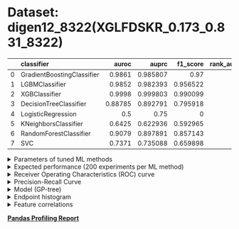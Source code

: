 # Dataset: digen12_8322(XGLFDSKR_0.173_0.831_8322)

|    | classifier                 |   auroc |    auprc |   f1_score |   rank_auroc |   rank_auprc |   rank_f1 |
|---:|:---------------------------|--------:|---------:|-----------:|-------------:|-------------:|----------:|
|  0 | GradientBoostingClassifier | 0.9861  | 0.985807 |   0.97     |            2 |            2 |         2 |
|  1 | LGBMClassifier             | 0.9852  | 0.982393 |   0.956522 |            3 |            3 |         3 |
|  2 | XGBClassifier              | 0.9998  | 0.999803 |   0.990099 |            1 |            1 |         1 |
|  3 | DecisionTreeClassifier     | 0.88785 | 0.892791 |   0.795918 |            5 |            5 |         5 |
|  4 | LogisticRegression         | 0.5     | 0.75     |   0        |            8 |            6 |         8 |
|  5 | KNeighborsClassifier       | 0.6425  | 0.622936 |   0.592965 |            7 |            8 |         7 |
|  6 | RandomForestClassifier     | 0.9079  | 0.897891 |   0.857143 |            4 |            4 |         4 |
|  7 | SVC                        | 0.7371  | 0.735088 |   0.659898 |            6 |            7 |         6 |


<details>
<summary>Parameters of tuned ML methods</summary>


```
GradientBoostingClassifier(learning_rate=0.6399751630633738, loss='exponential',
                           max_depth=5, min_samples_leaf=77,
                           n_iter_no_change=17, random_state=8322, tol=1e-07,
                           validation_fraction=0.04)
LGBMClassifier(deterministic=True, force_row_wise=True, max_depth=9,
               metric='binary_logloss', n_jobs=1, num_leaves=512,
               objective='binary', random_state=8322)
XGBClassifier(alpha=2.15936113416058, base_score=0.5, booster='dart',
              colsample_bylevel=1, colsample_bynode=1, colsample_bytree=1,
              eta=0.144910056796475, eval_metric='logloss', gamma=0.0,
              gpu_id=-1, importance_type='gain', interaction_constraints='',
              learning_rate=0.144910052, max_delta_step=0, max_depth=7,
              min_child_weight=1, missing=nan, monotone_constraints='()',
              n_estimators=84, n_jobs=1, nthread=1, num_parallel_tree=1,
              random_state=8322, reg_alpha=2.15936112,
              reg_lambda=5.51097041049789, scale_pos_weight=1, subsample=1,
              tree_method='exact', use_label_encoder=False,
              validate_parameters=1, ...)
DecisionTreeClassifier(max_depth=10, min_samples_leaf=15, min_samples_split=10,
                       random_state=8322)
LogisticRegression(C=0.03161699899136926, penalty='l1', random_state=8322,
                   solver='liblinear')
KNeighborsClassifier(metric='euclidean', n_neighbors=6, weights='distance')
RandomForestClassifier(max_depth=10, max_features=None, min_samples_leaf=3,
                       min_samples_split=9, n_estimators=78, random_state=8322)
SVC(C=0.48750778505294934, class_weight='balanced', coef0=9.600000000000001,
    degree=4, gamma='auto', kernel='poly', probability=True, random_state=8322,
    tol=0.008585603148537443)
```

</details>

<details>
<summary>Expected performance (200 experiments per ML method)</summary>
<img src='digen12_8322-box.svg' width=40% />
</details>

<details>
<summary>Receiver Operating Characteristics (ROC) curve</summary>
<img src='digen12_8322-roc.svg' width=40% />
</details>

<details>
<summary>Precision-Recall Curve</summary>
<img src='digen12_8322-prc.svg' width=40% />
</details>

<details>
<summary>Model (GP-tree)</summary>
<img src='digen12_8322-model.svg' height=10% />
</details>

<details>
<summary>Endpoint histogram</summary>
<img src='digen12_8322-endpoint.svg' width=40% />
</details>

<details>
<summary>Feature correlations</summary>
<img src='digen12_8322-corr.svg' width=40% />
</details>

[**Pandas Profiling Report**](https://github.io/athril/digen-test/docs/profile/digen12_8322.html)